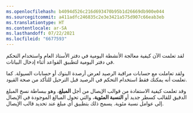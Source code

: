 ```yaml
---
ms.openlocfilehash: b4094d526c216d693470b95b1d26669db900e044
ms.sourcegitcommit: a411adfc246835c2e3e3421a575d907c66eab3eb
ms.translationtype: HT
ms.contentlocale: ar-SA
ms.lasthandoff: 07/22/2021
ms.locfileid: "6677593"
---
```

لقد تعلمت الآن كيفية معالجة الأنشطة اليومية في دفتر الأستاذ العام واستخدام التحكم في دفتر اليومية لتطبيق القواعد أثناء إدخال البيانات.

ولقد تعاملت مع حسابات مراقبة الرصيد لعرض أرصدة البنوك أو حسابات السيولة. كما تعلمت أنه يمكنك فقط استخدام التحكم في الرصيد قبل الترحيل للتأكد من صحة القيود. 

وقد تعلمت كيفية الاستفادة من قوالب الإيصال من أجل **المبلغ**، وهو ببساطة نسخ المبلغ الدقيق للقالب كسطر جديد أو **النسبة المئوية**، والتي تحول المبالغ الموجودة في الإيصال إلى عوامل نسبة مئوية. يسمح ذلك بتطبيق أي مبلغ عند تحديد قالب الإيصال. 

